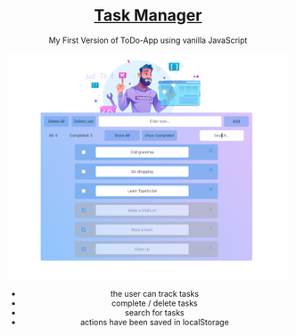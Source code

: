
<div align="center">

# <a href='https://github.com/PetrovaValerie/task-manager'> Task Manager </a> 
  
<!-- DESCRIPTION -->
  
My First Version of ToDo-App using vanilla JavaScript

![Screen page][screen]

[screen]: img/app.png
  
  - the user can track tasks
  - complete / delete tasks
  - search for tasks
  - actions have been saved in localStorage
  
</div>
